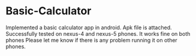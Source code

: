 Basic-Calculator
================
Implemented a basic calculator app in android.
Apk file is attached.
Successfully tested on nexus-4 and nexus-5 phones. It works fine on both phones
Please let me know if there is any problem running it on other phones.
